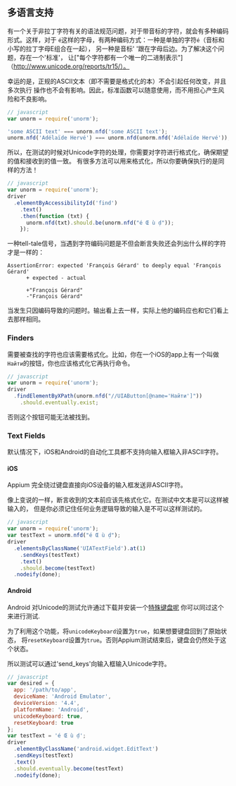 ## 多语言支持

有一个关于非拉丁字符有关的语法规范问题，对于带音标的字符，就会有多种编码形式。这样，对于
`é`这样的字母，有两种编码方式：一种是单独的字符`é`（音标和小写的拉丁字母E组合在一起），
另一种是音标' '跟在字母后边。为了解决这个问题，存在一个'标准'，
让["每个字符都有一个唯一的二进制表示"]（http://www.unicode.org/reports/tr15/）。

幸运的是，正规的ASCII文本（即不需要是格式化的本）不会引起任何改变，并且多次执行
操作也不会有影响。因此，标准函数可以随意使用，而不用担心产生风险和不良影响。

```javascript
// javascript
var unorm = require('unorm');

'some ASCII text' === unorm.nfd('some ASCII text');
unorm.nfd('Adélaïde Hervé') === unorm.nfd(unorm.nfd('Adélaïde Hervé'));
```

所以，在测试的时候对Unicode字符的处理，你需要对字符进行格式化，确保期望的值和接收到的值一致。
有很多方法可以用来格式化，所以你要确保执行的是同样的方法！

```javascript
// javascript
var unorm = require('unorm');
driver
  .elementByAccessibilityId('find')
    .text()
    .then(function (txt) {
      unorm.nfd(txt).should.be(unorm.nfd("é Œ ù ḍ"));
    });
```

一种tell-tale信号，当遇到字符编码问题是不但会断言失败还会列出什么样的字符才是一样的：

```shell
AssertionError: expected 'François Gérard' to deeply equal 'François Gérard'
      + expected - actual

      +"François Gérard"
      -"François Gérard"
```

当发生只因编码导致的问题时。输出看上去一样，实际上他的编码应也和它们看上去那样相同。


### Finders

需要被查找的字符也应该需要格式化。比如，你在一个iOS的app上有一个叫做`Найти`的按钮，你也应该格式化它再执行命令。

```javascript
// javascript
var unorm = require('unorm');
driver
  .findElementByXPath(unorm.nfd("//UIAButton[@name='Найти']"))
    .should.eventually.exist;
```

否则这个按钮可能无法被找到。


### Text Fields

默认情况下，iOS和Android的自动化工具都不支持向输入框输入非ASCII字符。

#### iOS

Appium 完全绕过键盘直接向iOS设备的输入框发送非ASCII字符。

像上变说的一样，断言收到的文本前应该先格式化它。在测试中文本是可以这样被输入的，
但是你必须记住任何业务逻辑导致的输入是不可以这样测试的。

```javascript
// javascript
var unorm = require('unorm');
var testText = unorm.nfd("é Œ ù ḍ");
driver
  .elementsByClassName('UIATextField').at(1)
    .sendKeys(testText)
    .text()
    .should.become(testText)
  .nodeify(done);
```

#### Android

Android 对Unicode的测试允许通过下载并安装一个[特殊键盘呢](https://github.com/appium/io.appium.android.ime) 你可以同过这个来进行测试.

为了利用这个功能，将`unicodeKeyboard`设置为`true`，如果想要键盘回到了原始状态，
将`resetKeyboard`设置为`true`。否则Appium测试结束后，键盘会仍然处于这个状态。

所以测试可以通过'send_keys'向输入框输入Unicode字符。

```javascript
// javascript
var desired = {
  app: '/path/to/app',
  deviceName: 'Android Emulator',
  deviceVersion: '4.4',
  platformName: 'Android',
  unicodeKeyboard: true,
  resetKeyboard: true
};
var testText = 'é Œ ù ḍ';
driver
  .elementByClassName('android.widget.EditText')
  .sendKeys(testText)
  .text()
  .should.eventually.become(testText)
  .nodeify(done);
```
